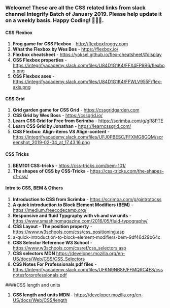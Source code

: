 ### Welcome! These are all the CSS related links from slack channel Integrify Batch of January 2019. Please help update it on a weekly basis. Happy Coding! 🙊😀😍.

#### CSS Flexbox

1. **Frog game for CSS Flexbox** - http://flexboxfroggy.com
2. **What the Flexbox by Wes Bos** - https://flexbox.io/
3. **Flexbox cheatsheet** - https://yoksel.github.io/flex-cheatsheet/#display
4. **CSS Flexbox properties** - https://integrifyacademy.slack.com/files/U84D1G1K4/FFX4FP9B6/flexbox.png
5. **CSS Flexbox axes** - https://integrifyacademy.slack.com/files/U84D1G1K4/FFWLV955F/flex-axis.png

#### CSS Grid

1. **Grid garden game for CSS Grid** - https://cssgridgarden.com
2. **CSS Grid by Wes Boss** - https://cssgrid.io/
3. **Learn CSS Grid for Free from Scrimba** - https://scrimba.com/g/gR8PTE
4. **Learn CSS Grid by Jonathan** - https://learncssgrid.com/
5. **CSS Flexbox: Align-items VS Align-content** - https://integrifyacademy.slack.com/files/UFJ0PBESC/FFXMG8GQM/screenshot_2019-02-04_at_17.43.16.png

#### CSS Tricks

1. **BEM101 CSS-tricks** - https://css-tricks.com/bem-101/
2. **The shapes of CSS by CSS-Tricks** - https://css-tricks.com/the-shapes-of-css/

#### Intro to CSS, BEM & Others

1. **Introduction to CSS from Scrimba** - https://scrimba.com/g/gintrotocss
2. **A quick introduction to Block Element Modifiers (BEM)** - https://medium.freecodecamp.org/
3. **Responsive and fluid Typgraphy with vh and vw units** - https://www.smashingmagazine.com/2016/05/fluid-typography/
4. **CSS Layout - The position property** - https://www.w3schools.com/css/css_positioning.asp
5. a-quick-introduction-to-block-element-modifiers-bem-9df46d29b64c
6. **CSS Selector Reference W3 School** - https://www.w3schools.com/cssref/css_selectors.asp
7. **CSS selectors MDN** https://developer.mozilla.org/en-US/docs/Web/CSS/CSS_Selectors
8. **CSS Notes For Professionals pdf files** - https://integrifyacademy.slack.com/files/UFKN9NB8F/FFMQRC4E8/cssnotesforprofessionals.pdf

####CSS length and units

1. **CSS length and units MDN** - https://developer.mozilla.org/en-US/docs/Web/CSS/length
